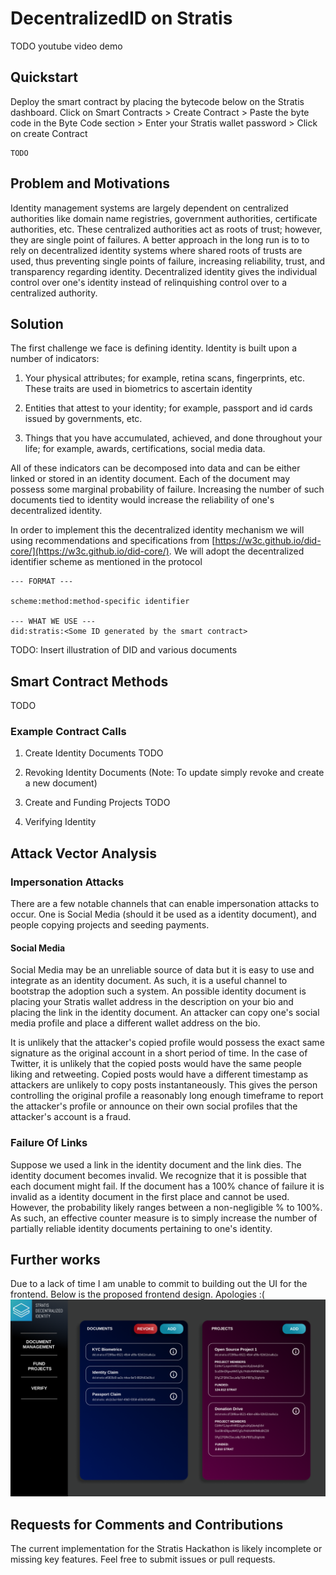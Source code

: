 # DecentralizedID on Stratis

TODO youtube video demo

## Quickstart
Deploy the smart contract by placing the bytecode below on the Stratis
dashboard.
Click on Smart Contracts > Create Contract > Paste the byte code in the
Byte Code section > Enter your Stratis wallet password > Click on create
Contract
```
TODO
```

## Problem and Motivations
Identity management systems are largely dependent on centralized
authorities like domain name registries, government authorities,
certificate authorities, etc. These centralized authorities act
as roots of trust; however, they are single point of failures.
A better approach in the long run is to to rely on decentralized
identity systems where shared roots of trusts are used, thus
preventing single points of failure, increasing reliability, trust,
and transparency regarding identity. Decentralized identity gives the
individual control over one's identity instead of relinquishing control
over to a centralized authority.


<!-- With a reliable self-soverign identity mechanism, we can provide a more
transparent and truthful ecosystem for payouts. This can increase
transparency and improve accountability in systems where the flow of
payments. Such systems include royalty payouts, charity donations,
companies adopting the
[Open Startups Initiative](https://baremetrics.com/open-startups).

(Note that should privacy be desired, such a payment system should
be avoided. The system is meant for situations where transparency and
trust is favored over privacy). -->


## Solution
The first challenge we face is defining identity. Identity is built upon
a number of indicators:

1. Your physical attributes; for example, retina scans,
fingerprints, etc. These traits are used in biometrics to
ascertain identity

2. Entities that attest to your identity; for example, passport and id
cards issued by governments, etc.

3. Things that you have accumulated, achieved, and done throughout your
life; for example, awards, certifications, social media data.


All of these indicators can be decomposed into data and can be
either linked or stored in an identity document. Each of the document
may possess some marginal probability of failure. Increasing the number
of such documents tied to identity would increase the reliability of one's
decentralized identity.


<!-- In this project we introduced a payout mechanism for projects.
Such projects build and augment existing identity documents. The projects
can refer to media works that are seeking royalty payouts, donations,
or companies. The more contributors that had contributed payments
to the project the more reliable the project is at ascertaining the
identity. Projects are essentially a special kind of identity document
with payout functionality. -->


In order to implement this the decentralized identity mechanism
we will using recommendations and specifications from
[https://w3c.github.io/did-core/](https://w3c.github.io/did-core/).
We will adopt the decentralized identifier scheme as mentioned in the protocol
```
--- FORMAT ---

scheme:method:method-specific identifier

--- WHAT WE USE ---
did:stratis:<Some ID generated by the smart contract>
```

TODO: Insert illustration of DID and various documents

## Smart Contract Methods
TODO

### Example Contract Calls
1. Create Identity Documents
TODO

1. Revoking Identity Documents
(Note: To update simply revoke and create a new document)

1. Create and Funding Projects
TODO

1. Verifying Identity 

## Attack Vector Analysis
### Impersonation Attacks
There are a few notable channels that can enable impersonation attacks to
occur. One is Social Media (should it be used as a identity document), and
people copying projects and seeding payments.


#### Social Media
Social Media may be an unreliable source of data but it is easy to use and
integrate as an identity document. As such, it is a useful channel to
bootstrap the adoption such a system. An possible identity document is
placing your Stratis wallet address in the description on your bio and
placing the link in the identity document. An attacker can copy one's
social media profile and place a different wallet address on the bio.


It is unlikely that the attacker's copied profile would possess
the exact same signature as the original account in a short period of
time. In the case of Twitter, it is unlikely that the copied posts would
have the same people liking and retweeting. Copied posts would have
a different timestamp as attackers are unlikely to copy posts
instantaneously. This gives the person controlling the original profile
a reasonably long enough timeframe to report the attacker's profile or
announce on their own social profiles that the attacker's account is a
fraud.  


<!-- #### Copying Projects
An attacker may copy projects and subsequently seed projects with
payments to give the impression that the project is valid in order
to give the impression of a valid profile. A simple way of verifying
whether the payments are spoofed or not involves finding the identity of
the addresses that had contributed to the projects. The identity can be
deduced by the identity documents linked to the address that had
contributed to the project. The reliability of projects as an
identity document is dependent on the number of verifiable contributors.
Should there be no one who had contributed to the projects,
the projects are not reliable as identity documents.
There is also a scenario where a legitimate contributor might have
contributed to a fake project by accident. The likelihood of this event
happening can be mitigated with a UX design pattern where prior to
contribution the contributor is required to verify the identity of the
owners of the project. -->


### Failure Of Links
Suppose we used a link in the identity document and the link dies. The
identity document becomes invalid. We recognize that it is possible that
each document might fail. If the document has a 100% chance of failure it
is invalid as a identity document in the first place and cannot be used.
However, the probability likely ranges between a non-negligible % to 100%.
As such, an effective counter measure is to simply increase the number of
partially reliable identity documents pertaining to one's identity. 

## Further works
Due to a lack of time I am unable to commit to building out the UI for the
frontend. Below is the proposed frontend design. Apologies :(
![Document Management Page](images/1_documentmanagement.png)


## Requests for Comments and Contributions
The current implementation for the Stratis Hackathon is likely incomplete
or missing key features. Feel free to submit issues or pull requests.